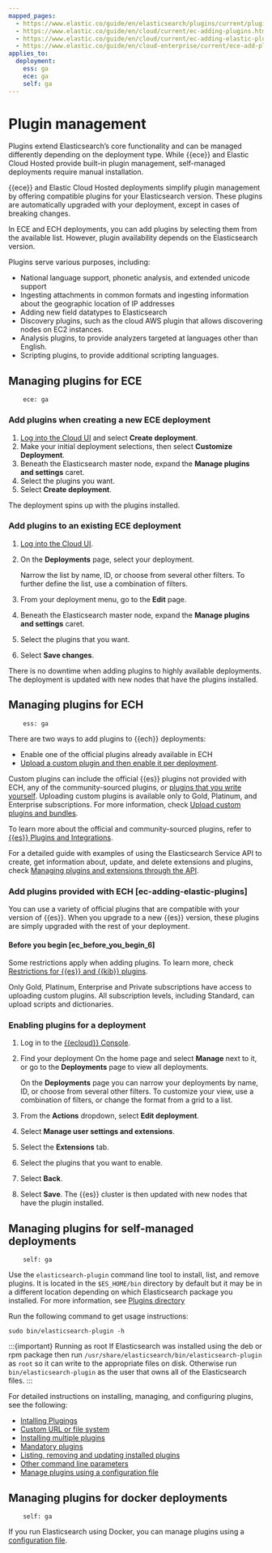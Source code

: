 ```yaml
---
mapped_pages:
  - https://www.elastic.co/guide/en/elasticsearch/plugins/current/plugin-management.html
  - https://www.elastic.co/guide/en/cloud/current/ec-adding-plugins.html
  - https://www.elastic.co/guide/en/cloud/current/ec-adding-elastic-plugins.html
  - https://www.elastic.co/guide/en/cloud-enterprise/current/ece-add-plugins.html
applies_to:
  deployment:
    ess: ga
    ece: ga
    self: ga
---
```


# Plugin management

Plugins extend Elasticsearch’s core functionality and can be managed differently depending on the deployment type. While {{ece}} and Elastic Cloud Hosted provide built-in plugin management, self-managed deployments require manual installation.

{{ece}} and Elastic Cloud Hosted deployments simplify plugin management by offering compatible plugins for your Elasticsearch version. These plugins are automatically upgraded with your deployment, except in cases of breaking changes.

In ECE and ECH deployments, you can add plugins by selecting them from the available list. However, plugin availability depends on the Elasticsearch version.

Plugins serve various purposes, including:

* National language support, phonetic analysis, and extended unicode support
* Ingesting attachments in common formats and ingesting information about the geographic location of IP addresses
* Adding new field datatypes to Elasticsearch
* Discovery plugins, such as the cloud AWS plugin that allows discovering nodes on EC2 instances.
* Analysis plugins, to provide analyzers targeted at languages other than English.
* Scripting plugins, to provide additional scripting languages.

## Managing plugins for ECE
```{applies_to}
    ece: ga
```

### Add plugins when creating a new ECE deployment

1. [Log into the Cloud UI](docs-content://deploy-manage/deploy/cloud-enterprise/log-into-cloud-ui.md) and select **Create deployment**.
2. Make your initial deployment selections, then select **Customize Deployment**.
3. Beneath the Elasticsearch master node, expand the **Manage plugins and settings** caret.
4. Select the plugins you want.
5. Select **Create deployment**.

The deployment spins up with the plugins installed.

### Add plugins to an existing ECE deployment

1. [Log into the Cloud UI](docs-content://deploy-manage/deploy/cloud-enterprise/log-into-cloud-ui.md).
2. On the **Deployments** page, select your deployment.

    Narrow the list by name, ID, or choose from several other filters. To further define the list, use a combination of filters.

3. From your deployment menu, go to the **Edit** page.
4. Beneath the Elasticsearch master node, expand the **Manage plugins and settings** caret.
5. Select the plugins that you want.
6. Select **Save changes**.

There is no downtime when adding plugins to highly available deployments. The deployment is updated with new nodes that have the plugins installed.

## Managing plugins for ECH
```{applies_to}
    ess: ga
```

There are two ways to add plugins to {{ech}} deployments:

* Enable one of the official plugins already available in ECH
* [Upload a custom plugin and then enable it per deployment](./cloud/ec-custom-bundles.md).

Custom plugins can include the official {{es}} plugins not provided with ECH, any of the community-sourced plugins, or [plugins that you write yourself](/extend/index.md). Uploading custom plugins is available only to Gold, Platinum, and Enterprise subscriptions. For more information, check [Upload custom plugins and bundles](./cloud/ec-custom-bundles.md).

To learn more about the official and community-sourced plugins, refer to [{{es}} Plugins and Integrations](index.md).

For a detailed guide with examples of using the Elasticsearch Service API to create, get information about, update, and delete extensions and plugins, check [Managing plugins and extensions through the API](./cloud/ec-plugins-guide.md).

### Add plugins provided with ECH [ec-adding-elastic-plugins]

You can use a variety of official plugins that are compatible with your version of {{es}}. When you upgrade to a new {{es}} version, these plugins are simply upgraded with the rest of your deployment.

#### Before you begin [ec_before_you_begin_6]

Some restrictions apply when adding plugins. To learn more, check [Restrictions for {{es}} and {{kib}} plugins](cloud://release-notes/cloud-hosted/known-issues.md#ec-restrictions-plugins).

Only Gold, Platinum, Enterprise and Private subscriptions have access to uploading custom plugins. All subscription levels, including Standard, can upload scripts and dictionaries.

### Enabling plugins for a deployment

1. Log in to the [{{ecloud}} Console](https://cloud.elastic.co?page=docs&placement=docs-body).
2. Find your deployment On the home page and select **Manage** next to it, or go to the **Deployments** page to view all deployments.

    On the **Deployments** page you can narrow your deployments by name, ID, or choose from several other filters. To customize your view, use a combination of filters, or change the format from a grid to a list.

3. From the **Actions** dropdown, select **Edit deployment**.
4. Select **Manage user settings and extensions**.
5. Select the **Extensions** tab.
6. Select the plugins that you want to enable.
7. Select **Back**.
8. Select **Save**. The {{es}} cluster is then updated with new nodes that have the plugin installed.

## Managing plugins for self-managed deployments
```{applies_to}
    self: ga
```
Use the `elasticsearch-plugin` command line tool to install, list, and remove plugins. It is located in the `$ES_HOME/bin` directory by default but it may be in a different location depending on which Elasticsearch package you installed. For more information, see [Plugins directory](_plugins_directory.md)

Run the following command to get usage instructions:

``` 
sudo bin/elasticsearch-plugin -h
```

:::{important} Running as root
If Elasticsearch was installed using the deb or rpm package then run `/usr/share/elasticsearch/bin/elasticsearch-plugin` as `root` so it can write to the appropriate files on disk. Otherwise run `bin/elasticsearch-plugin` as the user that owns all of the Elasticsearch files.
:::

For detailed instructions on installing, managing, and configuring plugins, see the following:

* [Intalling Plugings](./installation.md)
* [Custom URL or file system](./plugin-management-custom-url.md)
* [Installing multiple plugins](./installing-multiple-plugins.md)
* [Mandatory plugins](./mandatory-plugins.md)
* [Listing, removing and updating installed plugins](./listing-removing-updating.md)
* [Other command line parameters](./_other_command_line_parameters.md)
* [Manage plugins using a configuration file](./manage-plugins-using-configuration-file.md)

## Managing plugins for docker deployments
```{applies_to}
    self: ga
```
If you run Elasticsearch using Docker, you can manage plugins using a [configuration file](manage-plugins-using-configuration-file.md).





